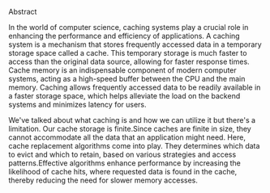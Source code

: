 Abstract

In the world of computer science, caching systems play a crucial role in enhancing the performance and efficiency of applications. A caching system is a mechanism that stores frequently accessed data in a temporary storage space called a cache. This temporary storage is much faster to access than the original data source, allowing for faster response times. Cache memory is an indispensable component of modern computer systems, acting as a high-speed buffer between the CPU and the main memory. Caching allows frequently accessed data to be readily available in a faster storage space, which helps alleviate the load on the backend systems and minimizes latency for users.

We've talked about what caching is and how we can utilize it but there's a limitation. Our cache storage is finite.Since caches are finite in size, they cannot accommodate all the data that an application might need. Here, cache replacement algorithms come into play. They determines which data to evict and which to retain, based on various strategies and access patterns.Effective algorithms enhance performance by increasing the likelihood of cache hits, where requested data is found in the cache, thereby reducing the need for slower memory accesses. 
